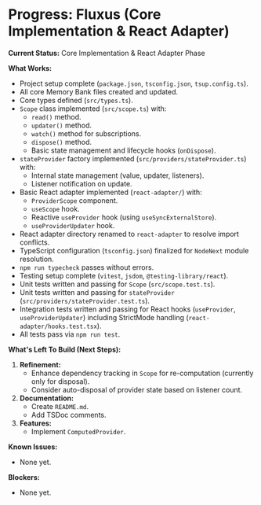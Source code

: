 # Progress: Fluxus (Core Implementation & React Adapter)

**Current Status:** Core Implementation & React Adapter Phase

**What Works:**

- Project setup complete (`package.json`, `tsconfig.json`, `tsup.config.ts`).
- All core Memory Bank files created and updated.
- Core types defined (`src/types.ts`).
- `Scope` class implemented (`src/scope.ts`) with:
  - `read()` method.
  - `updater()` method.
  - `watch()` method for subscriptions.
  - `dispose()` method.
  - Basic state management and lifecycle hooks (`onDispose`).
- `stateProvider` factory implemented (`src/providers/stateProvider.ts`) with:
  - Internal state management (value, updater, listeners).
  - Listener notification on update.
- Basic React adapter implemented (`react-adapter/`) with:
  - `ProviderScope` component.
  - `useScope` hook.
  - Reactive `useProvider` hook (using `useSyncExternalStore`).
  - `useProviderUpdater` hook.
- React adapter directory renamed to `react-adapter` to resolve import
  conflicts.
- TypeScript configuration (`tsconfig.json`) finalized for `NodeNext` module
  resolution.
- `npm run typecheck` passes without errors.
- Testing setup complete (`vitest`, `jsdom`, `@testing-library/react`).
- Unit tests written and passing for `Scope` (`src/scope.test.ts`).
- Unit tests written and passing for `stateProvider`
  (`src/providers/stateProvider.test.ts`).
- Integration tests written and passing for React hooks (`useProvider`,
  `useProviderUpdater`) including StrictMode handling
  (`react-adapter/hooks.test.tsx`).
- All tests pass via `npm run test`.

**What's Left To Build (Next Steps):**

1. **Refinement:**
   - Enhance dependency tracking in `Scope` for re-computation (currently only
     for disposal).
   - Consider auto-disposal of provider state based on listener count.
2. **Documentation:**
   - Create `README.md`.
   - Add TSDoc comments.
3. **Features:**
   - Implement `ComputedProvider`.

**Known Issues:**

- None yet.

**Blockers:**

- None yet.
